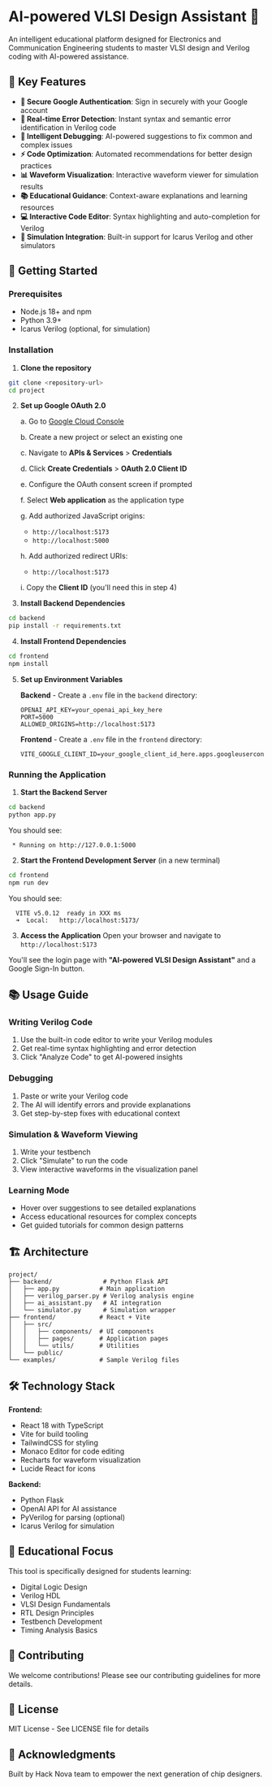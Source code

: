 # AI-powered VLSI Design Assistant 🔬

An intelligent educational platform designed for Electronics and Communication Engineering students to master VLSI design and Verilog coding with AI-powered assistance.

## 🎯 Key Features

- **🔐 Secure Google Authentication**: Sign in securely with your Google account
- **🤖 Real-time Error Detection**: Instant syntax and semantic error identification in Verilog code
- **🐛 Intelligent Debugging**: AI-powered suggestions to fix common and complex issues
- **⚡ Code Optimization**: Automated recommendations for better design practices
- **📊 Waveform Visualization**: Interactive waveform viewer for simulation results
- **📚 Educational Guidance**: Context-aware explanations and learning resources
- **💻 Interactive Code Editor**: Syntax highlighting and auto-completion for Verilog
- **🔧 Simulation Integration**: Built-in support for Icarus Verilog and other simulators

## 🚀 Getting Started

### Prerequisites

- Node.js 18+ and npm
- Python 3.9+
- Icarus Verilog (optional, for simulation)

### Installation

1. **Clone the repository**
```bash
git clone <repository-url>
cd project
```

2. **Set up Google OAuth 2.0**

   a. Go to [Google Cloud Console](https://console.cloud.google.com/)
   
   b. Create a new project or select an existing one
   
   c. Navigate to **APIs & Services** > **Credentials**
   
   d. Click **Create Credentials** > **OAuth 2.0 Client ID**
   
   e. Configure the OAuth consent screen if prompted
   
   f. Select **Web application** as the application type
   
   g. Add authorized JavaScript origins:
      - `http://localhost:5173`
      - `http://localhost:5000`
   
   h. Add authorized redirect URIs:
      - `http://localhost:5173`
   
   i. Copy the **Client ID** (you'll need this in step 4)

3. **Install Backend Dependencies**
```bash
cd backend
pip install -r requirements.txt
```

4. **Install Frontend Dependencies**
```bash
cd frontend
npm install
```

5. **Set up Environment Variables**

   **Backend** - Create a `.env` file in the `backend` directory:
   ```env
   OPENAI_API_KEY=your_openai_api_key_here
   PORT=5000
   ALLOWED_ORIGINS=http://localhost:5173
   ```

   **Frontend** - Create a `.env` file in the `frontend` directory:
   ```env
   VITE_GOOGLE_CLIENT_ID=your_google_client_id_here.apps.googleusercontent.com
   ```

### Running the Application

1. **Start the Backend Server**
```bash
cd backend
python app.py
```

You should see:
```
 * Running on http://127.0.0.1:5000
```

2. **Start the Frontend Development Server** (in a new terminal)
```bash
cd frontend
npm run dev
```

You should see:
```
  VITE v5.0.12  ready in XXX ms
  ➜  Local:   http://localhost:5173/
```

3. **Access the Application**
Open your browser and navigate to `http://localhost:5173`

You'll see the login page with **"AI-powered VLSI Design Assistant"** and a Google Sign-In button.

## 📚 Usage Guide

### Writing Verilog Code

1. Use the built-in code editor to write your Verilog modules
2. Get real-time syntax highlighting and error detection
3. Click "Analyze Code" to get AI-powered insights

### Debugging

1. Paste or write your Verilog code
2. The AI will identify errors and provide explanations
3. Get step-by-step fixes with educational context

### Simulation & Waveform Viewing

1. Write your testbench
2. Click "Simulate" to run the code
3. View interactive waveforms in the visualization panel

### Learning Mode

- Hover over suggestions to see detailed explanations
- Access educational resources for complex concepts
- Get guided tutorials for common design patterns

## 🏗️ Architecture

```
project/
├── backend/              # Python Flask API
│   ├── app.py           # Main application
│   ├── verilog_parser.py # Verilog analysis engine
│   ├── ai_assistant.py   # AI integration
│   └── simulator.py      # Simulation wrapper
├── frontend/            # React + Vite
│   ├── src/
│   │   ├── components/  # UI components
│   │   ├── pages/       # Application pages
│   │   └── utils/       # Utilities
│   └── public/
└── examples/            # Sample Verilog files
```

## 🛠️ Technology Stack

**Frontend:**
- React 18 with TypeScript
- Vite for build tooling
- TailwindCSS for styling
- Monaco Editor for code editing
- Recharts for waveform visualization
- Lucide React for icons

**Backend:**
- Python Flask
- OpenAI API for AI assistance
- PyVerilog for parsing (optional)
- Icarus Verilog for simulation

## 📖 Educational Focus

This tool is specifically designed for students learning:
- Digital Logic Design
- Verilog HDL
- VLSI Design Fundamentals
- RTL Design Principles
- Testbench Development
- Timing Analysis Basics

## 🤝 Contributing

We welcome contributions! Please see our contributing guidelines for more details.

## 📄 License

MIT License - See LICENSE file for details

## 🙏 Acknowledgments

Built by Hack Nova team to empower the next generation of chip designers.
